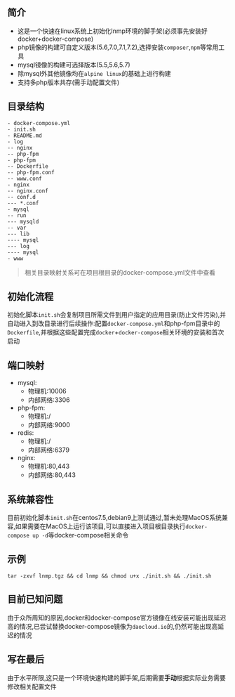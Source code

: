 ## 简介
* 这是一个快速在linux系统上初始化lnmp环境的脚手架(必须事先安装好docker+docker-compose)
* php镜像的构建可自定义版本(5.6,7.0,7.1,7.2),选择安装`composer`,`npm`等常用工具
* mysql镜像的构建可选择版本(5.5,5.6,5.7)
* 除mysql外其他镜像均在`alpine linux`的基础上进行构建
* 支持多php版本共存(需手动配置文件)

## 目录结构
```
- docker-compose.yml
- init.sh
- README.md
- log
-- nginx
-- php-fpm
- php-fpm
-- Dockerfile
-- php-fpm.conf
-- www.conf
- nginx
-- nginx.conf
-- conf.d
--- *.conf
- mysql
-- run
--- mysqld
-- var
--- lib
---- mysql
--- log
---- mysql
- www
```
> 相关目录映射关系可在项目根目录的docker-compose.yml文件中查看

## 初始化流程
初始化脚本`init.sh`会复制项目所需文件到用户指定的应用目录(防止文件污染),并自动进入到改目录进行后续操作:配置`docker-compose.yml`和php-fpm目录中的`Dockerfile`,并根据这些配置完成`docker`+`docker-compose`相关环境的安装和首次启动

## 端口映射
* mysql:
  * 物理机:10006
  * 内部网络:3306
* php-fpm:
  * 物理机:/
  * 内部网络:9000
* redis:
  * 物理机:/
  * 内部网络:6379
* nginx:
  * 物理机:80,443
  * 内部网络:80,443

## 系统兼容性
目前初始化脚本`init.sh`在centos7.5,debian9上测试通过,暂未处理MacOS系统兼容,如果需要在MacOS上运行该项目,可以直接进入项目根目录执行`docker-compose up -d`等docker-compose相关命令

## 示例

```shell
tar -zxvf lnmp.tgz && cd lnmp && chmod u+x ./init.sh && ./init.sh
```

## 目前已知问题
由于众所周知的原因,docker和docker-compose官方镜像在线安装可能出现延迟高的情况,已尝试替换docker-compose镜像为`daocloud.io`的,仍然可能出现高延迟的情况


## 写在最后
由于水平所限,这只是一个环境快速构建的脚手架,后期需要**手动**根据实际业务需要修改相关配置文件


